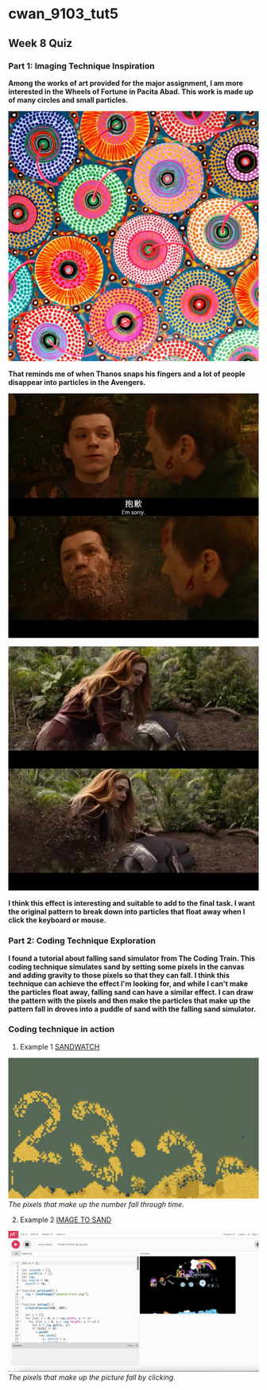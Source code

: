 # cwan_9103_tut5
## Week 8 Quiz
### Part 1: Imaging Technique Inspiration
__Among the works of art provided for the major assignment, I am more interested in the Wheels of Fortune in Pacita Abad. This work is made up of many circles and small particles.__

![An image of Wheels of fortune](assets/Pacita_Abad_Wheels_of_fortune.jpg)

__That reminds me of when Thanos snaps his fingers and a lot of people disappear into particles in the Avengers.__

![An image of Avengers](assets/Avengers_Screenhot_Spider_man.jpg)

![An image of Avengers](assets/Avengers_Screenshot_Scarlet_Witch.jpg)

__I think this effect is interesting and suitable to add to the final task. I want the original pattern to break down into particles that float away when I click the keyboard or mouse.__

### Part 2: Coding Technique Exploration

__I found a tutorial about falling sand simulator from The Coding Train. This coding technique simulates sand by setting some pixels in the canvas and adding gravity to those pixels so that they can fall. I think this technique can achieve the effect I'm looking for, and while I can't make the particles float away, falling sand can have a similar effect. I can draw the pattern with the pixels and then make the particles that make up the pattern fall in droves into a puddle of sand with the falling sand simulator.__

### Coding technique in action
1. Example 1
[SANDWATCH](https://eirikhodne.no/kode-eksempler/Klokker/Sandklokke/)

![An image of Avengers](assets/Example1.jpg)
_The pixels that make up the number fall through time._

2. Example 2
[IMAGE TO SAND](https://editor.p5js.org/dozsolti/sketches/jRnf6QPCD)

![An image of Avengers](assets/Example2.jpg)
_The pixels that make up the picture fall by clicking._